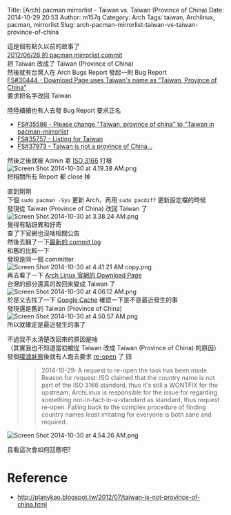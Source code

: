 Title: [Arch] pacman mirrorlist - Taiwan vs. Taiwan (Province of China)
Date: 2014-10-29 20:53
Author: m157q
Category: Arch
Tags: taiwan, Archlinux, pacman, mirrorlist
Slug: arch-pacman-mirrorlist-taiwan-vs-taiwan-province-of-china

這是個有點久以前的故事了  
[2012/06/26 的 pacman mirrorlist commit](https://projects.archlinux.org/svntogit/packages.git/commit/trunk?h=packages/pacman-mirrorlist&id=4ebeb6161b4f178b9f3105d47a2c408bc1dd9547)  
把 Taiwan 改成了 Taiwan (Province of China)  
然後就有台灣人在 Arch Bugs Report 發起一則 Bug Report  
[FS#30444 - Download Page uses Taiwan's name as “Taiwan, Province of China”](https://bugs.archlinux.org/task/30444)  
要求把名字改回 Taiwan  
  
<!--more-->  
  
陸陸續續也有人去發 Bug Report 要求正名  
+ [FS#35586 - Please change "Taiwan, province of china" to "Taiwan in pacman-mirrorlist](https://bugs.archlinux.org/task/35586)  
+ [FS#35757 - Listing for Taiwan](https://bugs.archlinux.org/task/35757)  
+ [FS#37973 - Taiwan is not a province of China...](https://bugs.archlinux.org/task/37973)  
  
然後之後就被 Admin 拿 [ISO 3166](http://en.wikipedia.org/wiki/ISO_3166) 打槍  
![Screen Shot 2014-10-30 at 4.19.38 AM.png](http://user-image.logdown.io/user/5428/blog/5443/post/240404/dlQAhDmWQseNhbwQelis_Screen%20Shot%202014-10-30%20at%204.19.38%20AM.png)  
把相關所有 Report 都 close 掉  
  
直到剛剛  
下個 `sudo pacman -Syu` 更新 Arch，再用 `sudo pacdiff` 更新設定檔的時候  
發現從 Taiwan (Province of China) 改回 Taiwan 了  
![Screen Shot 2014-10-30 at 3.38.24 AM.png](http://user-image.logdown.io/user/5428/blog/5443/post/240404/X5u54zGR4aZRcoe4zp5A_Screen%20Shot%202014-10-30%20at%203.38.24%20AM.png)  
覺得有點訝異和好奇  
查了下官網也沒啥相關公告  
然後去翻了一下[最新的 commit log](https://projects.archlinux.org/svntogit/packages.git/commit/?h=packages/pacman-mirrorlist&id=6438bca958924f781d166c2a473abecd3db54670)  
和舊的比較一下  
發現是同一個 committer  
![Screen Shot 2014-10-30 at 4.41.21 AM copy.png](http://user-image.logdown.io/user/5428/blog/5443/post/240404/RaXDvPn7SvaNRmvpBIdm_Screen%20Shot%202014-10-30%20at%204.41.21%20AM%20copy.png)  
再去看了一下 [Arch Linux 官網的 Download Page](https://www.archlinux.org/download/)  
台灣的部分還真的改回來變成 Taiwan 了  
![Screen Shot 2014-10-30 at 4.06.12 AM.png](http://user-image.logdown.io/user/5428/blog/5443/post/240404/lZMcvLDQTK8djSrorlJC_Screen%20Shot%202014-10-30%20at%204.06.12%20AM.png)  
於是又去找了一下 [Google Cache](http://webcache.googleusercontent.com/search?q=cache:nsRN9P-SvTgJ:https://www.archlinux.org/download/+&cd=1&hl=en&ct=clnk&gl=tw) 確認一下是不是最近發生的事  
發現還是舊的 Taiwan (Province of China)  
![Screen Shot 2014-10-30 at 4.50.57 AM.png](http://user-image.logdown.io/user/5428/blog/5443/post/240404/Vx0iEmEwRGSF4xwPWObE_Screen%20Shot%202014-10-30%20at%204.50.57%20AM.png)  
所以就確定是最近發生的事了  
  
不過我不太清楚改回來的原因是啥  
（其實我也不知道當初被從 Taiwan 改成 Taiwan (Province of China) 的原因）  
發個[噗浪狀態](http://www.plurk.com/p/ki0evh)後就有人跑去要求 [re-open](https://bugs.archlinux.org/task/30444#actionbuttons) 了 囧  
>> 2014-10-29: A request to re-open the task has been made. Reason for request: ISO claimed that the country name is not part of the ISO 3166 standard, thus it's still a WONTFIX for the upstream, ArchLinux is responsible for the issue for regarding something not-in-fact-in-a-standard as standard, thus request re-open. Falling back to the complex procedure of finding country names *least* irritating for everyone is both sane and required.  
  
![Screen Shot 2014-10-30 at 4.54.26 AM.png](http://user-image.logdown.io/user/5428/blog/5443/post/240404/nqx4HcIQPGmvAxgEKNQp_Screen%20Shot%202014-10-30%20at%204.54.26%20AM.png)  
  
且看這次會如何回應吧?  
  
# Reference  
+ <http://planykao.blogspot.tw/2012/07/taiwan-is-not-province-of-china.html>  